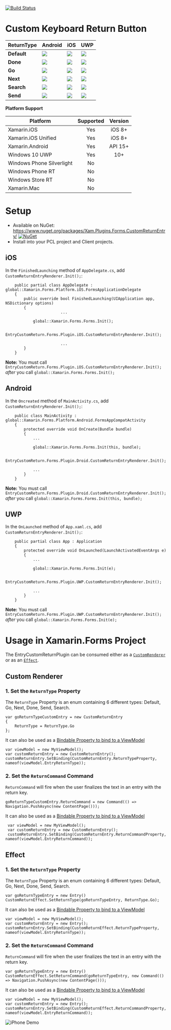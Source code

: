 [![Build Status](https://www.bitrise.io/app/01a7d986a483dc66/status.svg?token=rLlWyVD2Qe1pY9nZy-mN0A&branch=master)](https://www.bitrise.io/app/01a7d986a483dc66)

# Custom Keyboard Return Button

| ReturnType | Android | iOS | UWP |
|--------------------|---------|-----|-----| 
| **Default**            |![](https://github.com/brminnick/EntryCustomReturnPlugin/blob/master/Artwork/Return%20Button%20Images/Android/DefaultButton.png)|![](https://github.com/brminnick/EntryCustomReturnPlugin/blob/master/Artwork/Return%20Button%20Images/iOS/DefaultButton.png)|![](https://github.com/brminnick/EntryCustomReturnPlugin/blob/master/Artwork/Return%20Button%20Images/UWP/DefaultButton.png)|
| **Done**            |![](https://github.com/brminnick/EntryCustomReturnPlugin/blob/master/Artwork/Return%20Button%20Images/Android/DoneButton.png)|![](https://github.com/brminnick/EntryCustomReturnPlugin/blob/master/Artwork/Return%20Button%20Images/iOS/DoneButton.png)|![](https://github.com/brminnick/EntryCustomReturnPlugin/blob/master/Artwork/Return%20Button%20Images/UWP/DefaultButton.png)|
| **Go**            |![](https://github.com/brminnick/EntryCustomReturnPlugin/blob/master/Artwork/Return%20Button%20Images/Android/GoButton.png)|![](https://github.com/brminnick/EntryCustomReturnPlugin/blob/master/Artwork/Return%20Button%20Images/iOS/GoButton.png)|![](https://github.com/brminnick/EntryCustomReturnPlugin/blob/master/Artwork/Return%20Button%20Images/UWP/DefaultButton.png)|
| **Next**            |![](https://github.com/brminnick/EntryCustomReturnPlugin/blob/master/Artwork/Return%20Button%20Images/Android/NextButton.png)|![](https://github.com/brminnick/EntryCustomReturnPlugin/blob/master/Artwork/Return%20Button%20Images/iOS/NextButton.png)|![](https://github.com/brminnick/EntryCustomReturnPlugin/blob/master/Artwork/Return%20Button%20Images/UWP/DefaultButton.png)|
| **Search**            |![](https://github.com/brminnick/EntryCustomReturnPlugin/blob/master/Artwork/Return%20Button%20Images/Android/SearchButton.png)|![](https://github.com/brminnick/EntryCustomReturnPlugin/blob/master/Artwork/Return%20Button%20Images/iOS/SearchButton.png)|![](https://github.com/brminnick/EntryCustomReturnPlugin/blob/master/Artwork/Return%20Button%20Images/UWP/SearchButton.png)|
| **Send**            |![](https://github.com/brminnick/EntryCustomReturnPlugin/blob/master/Artwork/Return%20Button%20Images/Android/SendButton.png)|![](https://github.com/brminnick/EntryCustomReturnPlugin/blob/master/Artwork/Return%20Button%20Images/iOS/SendButton.png)|![](https://github.com/brminnick/EntryCustomReturnPlugin/blob/master/Artwork/Return%20Button%20Images/UWP/DefaultButton.png)|

**Platform Support**

|Platform|Supported|Version|
| ------------------- | :-----------: | :------------------: |
|Xamarin.iOS|Yes|iOS 8+|
|Xamarin.iOS Unified|Yes|iOS 8+|
|Xamarin.Android|Yes|API 15+|
|Windows 10 UWP|Yes|10+|
|Windows Phone Silverlight|No||
|Windows Phone RT|No||
|Windows Store RT|No||
|Xamarin.Mac|No||

# Setup 

* Available on NuGet: https://www.nuget.org/packages/Xam.Plugins.Forms.CustomReturnEntry/ [![NuGet](https://img.shields.io/nuget/v/Xam.Plugins.Forms.CustomReturnEntry.svg?label=NuGet)](https://www.nuget.org/packages/Xam.Plugins.Forms.CustomReturnEntry/)
* Install into your PCL project and Client projects.

## iOS
In the `FinishedLaunching` method of `AppDelegate.cs`, add `CustomReturnEntryRenderer.Init();`:
```
	public partial class AppDelegate : global::Xamarin.Forms.Platform.iOS.FormsApplicationDelegate
	{
		public override bool FinishedLaunching(UIApplication app, NSDictionary options)
		{
                        ...
      
			global::Xamarin.Forms.Forms.Init();

			EntryCustomReturn.Forms.Plugin.iOS.CustomReturnEntryRenderer.Init();
  
                        ...
		}
	}
```

**Note:** You must call  `EntryCustomReturn.Forms.Plugin.iOS.CustomReturnEntryRenderer.Init();` *after* you call `global::Xamarin.Forms.Forms.Init();`

## Android
In the `Oncreated` method of `MainActivity.cs`, add `CustomReturnEntryRenderer.Init();`:
```
	public class MainActivity : global::Xamarin.Forms.Platform.Android.FormsAppCompatActivity
	{
		protected override void OnCreate(Bundle bundle)
		{
			...

			global::Xamarin.Forms.Forms.Init(this, bundle);

			EntryCustomReturn.Forms.Plugin.Droid.CustomReturnEntryRenderer.Init();

			...
		}
	}
```
**Note:** You must call  `EntryCustomReturn.Forms.Plugin.Droid.CustomReturnEntryRenderer.Init();` *after* you call `global::Xamarin.Forms.Forms.Init(this, bundle);`

## UWP
In the `OnLaunched` method of `App.xaml.cs`, add `CustomReturnEntryRenderer.Init();`:
```
	public partial class App : Application
	{
		protected override void OnLaunched(LaunchActivatedEventArgs e)
		{
			...

			global::Xamarin.Forms.Forms.Init(e);

			EntryCustomReturn.Forms.Plugin.UWP.CustomReturnEntryRenderer.Init();

			...
		}
	}
```
**Note:** You must call  `EntryCustomReturn.Forms.Plugin.UWP.CustomReturnEntryRenderer.Init();` *after* you call `global::Xamarin.Forms.Forms.Init(e);`

# Usage in Xamarin.Forms Project
The EntryCustomReturnPlugin can be consumed either as a [`CustomRenderer`](https://developer.xamarin.com/guides/xamarin-forms/custom-renderer/entry/#Consuming_the_Custom_Control/) or as an [`Effect`](https://developer.xamarin.com/guides/xamarin-forms/effects/creating/#Consuming_the_Effect_in_C).

## Custom Renderer

### 1. Set the `ReturnType` Property
 
The `ReturnType` Property is an enum containing 6 different types: Default, Go, Next, Done, Send, Search.

```
var goReturnTypeCustomEntry = new CustomReturnEntry
{
	ReturnType = ReturnType.Go
};
```

It can also be used as a [Bindable Property to bind to a ViewModel](./Samples/EntryCustomReturnSampleApp/Helpers/ViewHelpers.cs#L25)
```
var viewModel = new MyViewModel();
var customReturnEntry = new CustomReturnEntry();
customReturnEntry.SetBinding(CustomReturnEntry.ReturnTypeProperty, nameof(viewModel.EntryReturnType));
```

### 2. Set the `ReturnCommand` Command
 
 `ReturnCommand` will fire when the user finalizes the text in an entry with the return key.
 
```
goReturnTypeCustomEntry.ReturnCommand = new Command(() => Navigation.PushAsync(new ContentPage())); 
```

It can also be used as a [Bindable Property to bind to a ViewModel](./Samples/EntryCustomReturnSampleApp/Helpers/ViewHelpers.cs#L195)
```
 var viewModel = new MyViewModel();
 var customReturnEntry = new CustomReturnEntry();
 customReturnEntry.SetBinding(CustomReturnEntry.ReturnCommandProperty, nameof(viewModel.EntryReturnCommand));
```

## Effect

### 1. Set the `ReturnType` Property

The `ReturnType` Property is an enum containing 6 different types: Default, Go, Next, Done, Send, Search.

```
var goReturnTypeEntry = new Entry()
CustomReturnEffect.SetReturnType(goReturnTypeEntry, ReturnType.Go);
```

It can also be used as a [Bindable Property to bind to a ViewModel](./Samples/EntryCustomReturnSampleApp/Helpers/ViewHelpers.cs#L21)

```
var viewModel = new MyViewModel();
var customReturnEntry = new Entry();
customReturnEntry.SetBinding(CustomReturnEffect.ReturnTypeProperty, nameof(viewModel.EntryReturnType));
```

### 2. Set the `ReturnCommand` Command
 
 `ReturnCommand` will fire when the user finalizes the text in an entry with the return key.
 ```
 var goReturnTypeEntry = new Entry()
 CustomReturnEffect.SetReturnCommand(goReturnTypeEntry, new Command(() => Navigation.PushAsync(new ContentPage()));
 ```
 
 It can also be used as a [Bindable Property to bind to a ViewModel](./Samples/EntryCustomReturnSampleApp/Helpers/ViewHelpers.cs#L192)
 ```
 var viewModel = new MyViewModel();
 var customReturnEntry = new Entry();
 customReturnEntry.SetBinding(CustomReturnEffect.ReturnCommandProperty, nameof(viewModel.EntryReturnCommand));
 ```

![iPhone Demo](./Artwork/iOS%20Gif.gif)
